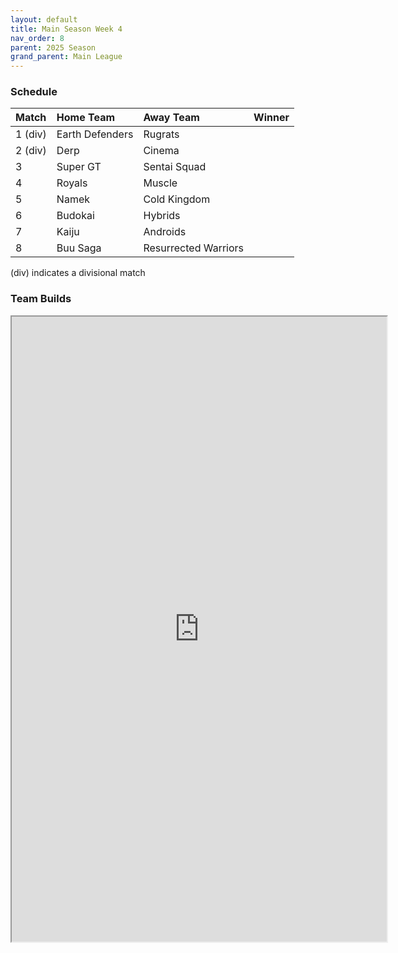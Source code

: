 ```yaml
---
layout: default
title: Main Season Week 4
nav_order: 8
parent: 2025 Season
grand_parent: Main League
---
```

### Schedule

|Match          |  Home Team            | Away Team        | Winner           |
| :-------------| :---------------------| :----------------| :----------------|
|1 (div)| Earth Defenders | Rugrats | |
|2 (div)| Derp | Cinema | |
|3| Super GT | Sentai Squad | |
|4| Royals | Muscle | |
|5| Namek | Cold Kingdom | |
|6| Budokai | Hybrids | |
|7| Kaiju | Androids | |
|8| Buu Saga | Resurrected Warriors | |



(div) indicates a divisional match

### Team Builds

 
<iframe width=600 height=1000 scrolling="yes" src="https://docs.google.com/document/d/e/2PACX-1vTuZQQ5_frLxbTxAuV9mFZ_yc_Qa5o3WsUWrA26L-H_9L0XWq51qSCDD8bohFxfcMvOPv07iiYYizeo/pub?embedded=true"></iframe>